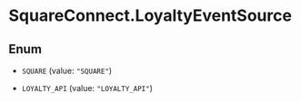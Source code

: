 # SquareConnect.LoyaltyEventSource

## Enum


* `SQUARE` (value: `"SQUARE"`)

* `LOYALTY_API` (value: `"LOYALTY_API"`)


